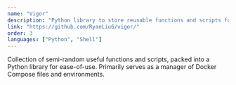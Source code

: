 ```yaml
---
name: "Vigor"
description: "Python library to store reusable functions and scripts for personal usage."
link: "https://github.com/RyanLiu6/vigor/"
order: 3
languages: ["Python", "Shell"]
---
```

Collection of semi-random useful functions and scripts, packed into a Python library for ease-of-use. Primarily serves as a manager of Docker Compose files and environments.
